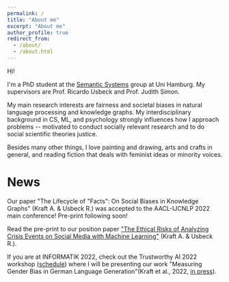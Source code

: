 ```yaml
---
permalink: /
title: "About me"
excerpt: "About me"
author_profile: true
redirect_from: 
  - /about/
  - /about.html
---
```

Hi!

I'm a PhD student at the [Semantic Systems](https://www.inf.uni-hamburg.de/en/inst/ab/sems/home.html) group at Uni Hamburg. My supervisors are Prof. Ricardo Usbeck and Prof. Judith Simon. 

My main research interests are fairness and societal biases in natural language processing and knowledge graphs. My interdisciplinary background in CS, ML, and psychology strongly influences how I approach problems -- motivated to conduct socially relevant research and to do social scientific theories justice.

Besides many other things, I love painting and drawing, arts and crafts in general, and reading fiction that deals with feminist ideas or minority voices. 


# News
Our paper "The Lifecycle of "Facts": On Social Biases in Knowledge Graphs" (Kraft A. & Usbeck R.) was accepted to the AACL-IJCNLP 2022 main conference! Pre-print following soon! 

Read the pre-print to our position paper ["The Ethical Risks of Analyzing Crisis Events on Social Media with Machine Learning"](https://www.edit.fis.uni-hamburg.de/ws/files/21694376/CAMRDY_D2R2_ethical_risks_social_media_ML.pdf) (Kraft A. & Usbeck R.). 

If you are at INFORMATIK 2022, check out the Trustworthy AI 2022 workshop ([schedule](https://www.zvki.de/aktuelles/trustworthy-workshop)) where I will be presenting
our work "Measuring Gender Bias in German Language Generation"(Kraft et al., 2022, [in press](https://www.edit.fis.uni-hamburg.de/ws/files/18665970/kraftetal2022_german_regard.pdf)).

